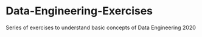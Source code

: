 # Data-Engineering-Exercises
Series of exercises to understand basic concepts of Data Engineering
2020